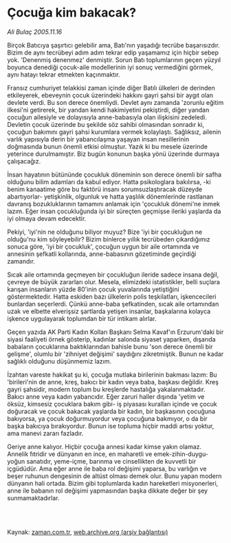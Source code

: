 # Çocuğa kim bakacak?

*Ali Bulaç 2005.11.16*

<td class="columnist-detail">
<p>Birçok Batıcıya şaşırtıcı gelebilir ama, Batı'nın yaşadığı tecrübe başarısızdır. Bizim de aynı tecrübeyi adım adım tekrar edip yaşamamız için hiçbir sebep yok. 'Denenmiş denenmez' denmiştir. Sorun Batı toplumlarının geçen yüzyıl boyunca denediği çocuk-aile modellerinin iyi sonuç vermediğini görmek, aynı hatayı tekrar etmekten kaçınmaktır.</p>
<p>
<div id="haberMetinDiv">
<p>Fransız cumhuriyet telakkisi zaman içinde diğer Batılı ülkeleri de derinden etkileyerek, ebeveynin çocuk üzerindeki hakkını gayri şahsi bir aygıt olan devlete verdi. Bu son derece önemliydi. Devlet aynı zamanda 'zorunlu eğitim ilkesi'ni getirerek, bir yandan kendi hakimiyetini pekiştirdi, diğer yandan çocuğun ailesiyle ve dolayısıyla anne-babasıyla olan ilişkisini zedeledi. Devletin çocuk üzerinde bu şekilde söz sahibi olmasından sonradır ki, çocuğun bakımını gayri şahsi kurumlara vermek kolaylaştı. Sağlıksız, ailenin varlık yapısıyla derin bir yabancılaşma yaşayan insan nesillerinin doğmasında bunun önemli etkisi olmuştur. Yazık ki bu mesele üzerinde yeterince durulmamıştır. Biz bugün konunun başka yönü üzerinde durmaya çalışacağız.
<p>İnsan hayatının bütününde çocukluk döneminin son derece önemli bir safha olduğunu bilim adamları da kabul ediyor. Hatta psikologlara bakılırsa, -ki benim kanaatime göre bu faktörü insanı sorumsuzlaştıracak düzeyde abartıyorlar- yetişkinlik, olgunluk ve hatta yaşlılık dönemlerinde rastlanan davranış bozukluklarının tamamını anlamak için 'çocukluk dönemi'ne inmek lazım. Eğer insan çocukluğunda iyi bir süreçten geçmişse ileriki yaşlarda da iyi olmaya devam edecektir. 
<p>Pekiyi, 'iyi'nin ne olduğunu biliyor muyuz? Bize 'iyi bir çocukluğun ne olduğu'nu kim söyleyebilir? Bizim binlerce yıllık tecrübeden çıkardığımız sonuca göre, 'iyi bir çocukluk', çocuğun uygun bir aile ortamında ve annesinin şefkatli kollarında, anne-babasının gözetiminde geçirdiği zamandır.
<p>Sıcak aile ortamında geçmeyen bir çocukluğun ileride sadece insana değil, çevreye de büyük zararları olur. Mesela, elimizdeki istatistikler, belli suçlara karışan insanların yüzde 80'inin çocuk yuvalarında yetiştiğini göstermektedir. Hatta eskiden bazı ülkelerin polis teşkilatları, işkencecileri bunlardan seçerlerdi. Çünkü anne-baba şefkatinden, sıcak aile ortamından uzak ve elbette elverişsiz şartlarda yetişen insanlar, başkalarına kolayca işkence uygulayarak toplumdan bir tür intikam alırlar. 
<p>Geçen yazıda AK Parti Kadın Kolları Başkanı Selma Kavaf'ın Erzurum'daki bir siyasi faaliyeti örnek gösterip, kadınlar salonda siyaset yaparken, dışarıda babaların çocuklarına baktıklarından bahisle bunu 'son derece önemli bir gelişme', olumlu bir 'zihniyet değişimi' saydığını zikretmiştik. Bunun ne kadar sağlıklı olduğunu düşünmemiz lazım. 
<p>İzahtan vareste hakikat şu ki, çocuğa mutlaka birilerinin bakması lazım: Bu 'birileri'nin de anne, kreş, bakıcı bir kadın veya baba, başkası değildir. Kreş gayri şahsidir, modern toplum bu kreşlerde hastalığa yakalanmaktadır. Bakıcı anne veya kadın yabancıdır. Eğer zaruri haller dışında 'yetim ve öksüz, kimsesiz çocuklara bakım gibi- iş piyasası kuralları içinde ve çocuk doğuracak ve çocuk bakacak yaşlarda bir kadın, bir başkasının çocuğuna bakıyorsa, ya çocuk doğurmuyordur veya çocuğuna bakmıyor, o da bir başka bakıcıya bırakıyordur. Bunun ise topluma hiçbir maddi artısı yoktur, ama manevi zararı fazladır.
<p>Geriye anne kalıyor. Hiçbir çocuğa annesi kadar kimse yakın olamaz. Annelik fıtridir ve dünyanın en ince, en maharetli ve emek-zihin-duygu-yoğun sanatıdır, yeme-içme, barınma ve cinsellikten de kuvvetli bir içgüdüdür. Ama eğer anne ile baba rol değişimi yaparsa, bu varlığın ve beşer ruhunun dengesinin de altüst olması demek olur. Bunu yapan modern dünyanın hali ortada. Bizim gibi toplumlarda kadın hareketleri misyonerleri, anne ile babanın rol değişimi yapmasından başka dikkate değer bir şey sunmamaktadırlar.</p></p></p></p></p></p></p></div>
</p>


<p><br>
		 </br></p></td>

Kaynak: [zaman.com.tr](http://zaman.com.tr/yazar.do?yazino=229485), [web.archive.org (arşiv bağlantısı)](http://web.archive.org/web/20120125175840/http://www.zaman.com.tr/yazar.do?yazino=229485)
